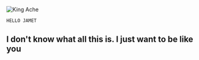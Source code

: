 ![King Ache](https://telegra.ph/file/ddf68be9283878e3c56c8.jpg)

```HELLO JAMET```

## I don't know what all this is. I just want to be like you
